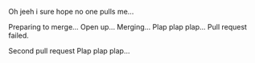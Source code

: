 Oh jeeh i sure hope no one pulls me...

Preparing to merge...
Open up...
Merging...
Plap plap plap... 
Pull request failed.

Second pull request
Plap plap plap...
